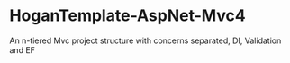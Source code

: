 HoganTemplate-AspNet-Mvc4
=========================

An n-tiered Mvc project structure with concerns separated, DI, Validation and EF
